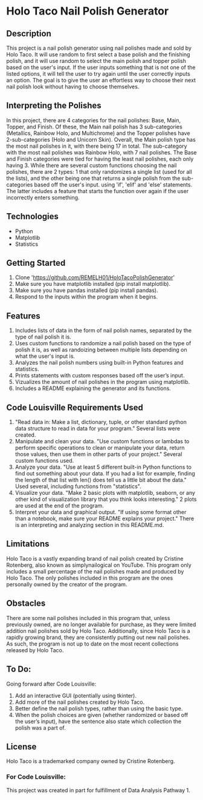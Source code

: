 # Holo Taco Nail Polish Generator 

## Description 
This project is a nail polish generator using nail polishes made and sold by Holo Taco. It will use random to first select a base polish and the finishing polish, and it will use random to select the main polish and topper polish based on the user's input. If the user inputs something that is not one of the listed options, it will tell the user to try again until the user correctly inputs an option. The goal is to give the user an effortless way to choose their next nail polish look without having to choose themselves. 

## Interpreting the Polishes
In this project, there are 4 categories for the nail polishes: Base, Main, Topper, and Finish. Of these, the Main nail polish has 3 sub-categories (Metallics, Rainbow Holo, and Multichrome) and the Topper polishes have 2-sub-categories (Holo and Unicorn Skin). Overall, the Main polish type has the most nail polishes in it, with there being 17 in total. The sub-category with the most nail polishes was Rainbow Holo, with 7 nail polishes. The Base and Finish categories were tied for having the least nail polishes, each only having 3. While there are several custom functions choosing the nail polishes, there are 2 types: 1 that only randomizes a single list (used for all the lists), and the other being one that returns a single polish from the sub-categories based off the user's input. using 'if', 'elif' and 'else' statements. The latter includes a feature that starts the function over again if the user incorrectly enters something. 

## Technologies 
- Python 
- Matplotlib
- Statistics

## Getting Started 
1. Clone 'https://github.com/REMELH01/HoloTacoPolishGenerator' 
2. Make sure you have matplotlib installed (pip install matplotlib).
3. Make sure you have pandas installed (pip install pandas). 
4. Respond to the inputs within the program when it begins.

## Features 
1. Includes lists of data in the form of nail polish names, separated by the type of nail polish it is. 
2. Uses custom functions to randomize a nail polish based on the type of polish it is, as well as randoizing between multiple lists depending on what the user's input is. 
3. Analyzes the nail polish numbers using built-in Python features and statistics.
4. Prints statements with custom responses based off the user’s input.
5. Vizualizes the amount of nail polishes in the program using matplotlib.  
6. Includes a README explaining the generator and its functions. 

## Code Louisville Requirements Used
1. "Read data in: Make a list, dictionary, tuple, or other standard python data structure to read in data for your program." Several lists were created.
2. Manipulate and clean your data. "Use custom functions or lambdas to perform specific operations to clean or manipulate your data, return those values, then use them in other parts of your project." Several custom functions used.
3. Analyze your data. "Use at least 5 different built-in Python functions to find out something about your data. If you had a list for example, finding the length of that list with len(<list>) does tell us a little bit about the data." Used several, including functions from "statistics".
4. Visualize your data. "Make 2 basic plots with matplotlib, seaborn, or any other kind of visualization library that you think looks interesting." 2 plots are used at the end of the program.
5. Interpret your data and graphical output. "If using some format other than a notebook, make sure your README explains your project." There is an interpreting and analyzing section in this README.md.

## Limitations 
Holo Taco is a vastly expanding brand of nail polish created by Cristine Rotenberg, also known as simplynailogical on YouTube. This program only includes a small percentage of the nail polishes made and produced by Holo Taco. The only polishes included in this program are the ones personally owned by the creator of the program. 

## Obstacles 
There are some nail polishes included in this program that, unless previously owned, are no longer available for purchase, as they were limited addition nail polishes sold by Holo Taco. Additionally, since Holo Taco is a rapidly growing brand, they are consistently putting out new nail polishes. As such, the program is not up to date on the most recent collections released by Holo Taco. 

## To Do:
Going forward after Code Louisville: 
1. Add an interactive GUI (potentially using tkinter). 
2. Add more of the nail polishes created by Holo Taco. 
3. Better define the nail polish types, rather than using the basic type. 
4. When the polish choices are given (whether randomized or based off the user’s input), have the sentence also state which collection the polish was a part of. 

## License  
Holo Taco is a trademarked company owned by Cristine Rotenberg. 

### For Code Louisville: 
This project was created in part for fulfillment of Data Analysis Pathway 1.